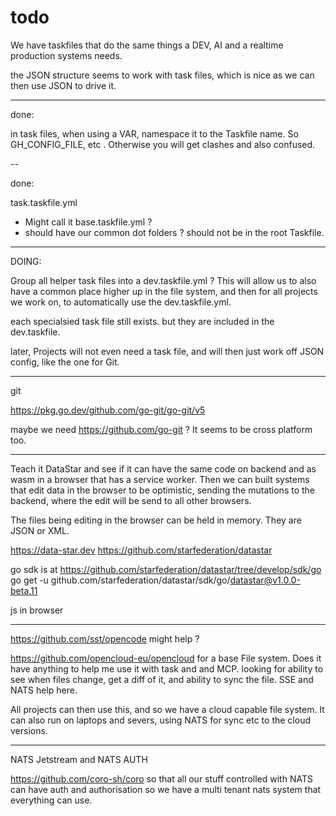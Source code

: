 # todo

We have taskfiles that do the same things a DEV, AI and a realtime production systems needs.

the JSON structure seems to work with task files, which is nice as we can then use JSON to drive it.

---

done:

in task files, when using a VAR, namespace it to the Taskfile name. So GH_CONFIG_FILE, etc . Otherwise you will get clashes and also confused. 

--

done:

task.taskfile.yml 

- Might call it base.taskfile.yml ? 
- should have our common dot folders ? should not be in the root Taskfile. 


---

DOING:

Group all helper task files into a dev.taskfile.yml ? This will allow us to also have a common place higher up in the file system, and then for all projects we work on, to automatically use the dev.taskfile.yml.

each specialsied task file still exists. but they are included in the dev.taskfile.

later, Projects will not even need a task file, and will then just work off JSON config, like the one for Git.

---

git 

https://pkg.go.dev/github.com/go-git/go-git/v5


maybe we need https://github.com/go-git ? 
It seems to be cross platform too.



---

Teach it DataStar and see if it can have the same code on backend and as wasm in a browser that has a service worker.  Then we can built systems that edit data in the browser to be optimistic, sending the mutations to the backend, where the edit will be send to all other browsers. 

The files being editing in the browser can be held in memory. They are JSON or XML.

https://data-star.dev
https://github.com/starfederation/datastar

go sdk is at https://github.com/starfederation/datastar/tree/develop/sdk/go
go get -u github.com/starfederation/datastar/sdk/go/datastar@v1.0.0-beta.11

js in browser 

<!-- This is auto-generated by Datastar. DO NOT EDIT. -->

<!DOCTYPE html>
<html lang="en">
<head>
    <title>Datastar SDK Demo</title>
    <script src="https://unpkg.com/@tailwindcss/browser@4"></script>
    <script type="module" src="https://cdn.jsdelivr.net/gh/starfederation/datastar@v1.0.0-beta.11/bundles/datastar.js"></script>
</head>



---

https://github.com/sst/opencode might help ?

https://github.com/opencloud-eu/opencloud for a base File system. Does it have anything to help me use it with task and and MCP. looking for ability to see when files change, get a diff of it, and ability to sync the file. SSE and NATS help here.

All projects can then use this, and so we have a cloud capable file system.
It can also run on laptops and severs, using NATS for sync etc to the cloud versions.


---


NATS Jetstream and NATS AUTH

https://github.com/coro-sh/coro so that all our stuff controlled with NATS can have auth and authorisation so we have a multi tenant nats system that everything can use.






